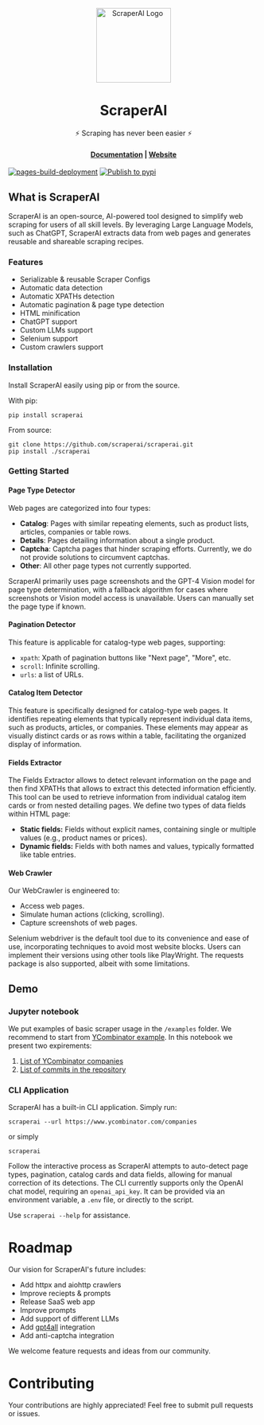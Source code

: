 <p align="center">
  <picture>
    <img alt="ScraperAI Logo" height="150px" src="https://raw.githubusercontent.com/scraperai/scraperai/main/images/logo.png">
  </picture>
</p>
<h1 align="center">
  ScraperAI
</h1>
<p align="center">
    ⚡ Scraping has never been easier ⚡
</p>
<h4 align="center">
  <a href="https://docs.scraper-ai.com">Documentation</a> |
  <a href="https://scraper-ai.com">Website</a>
</h4>

[![pages-build-deployment](https://github.com/scraperai/scraperai/actions/workflows/pages/pages-build-deployment/badge.svg)](https://github.com/scraperai/scraperai/actions/workflows/pages/pages-build-deployment)
[![Publish to pypi](https://github.com/scraperai/scraperai/actions/workflows/cd.yml/badge.svg)](https://github.com/scraperai/scraperai/actions/workflows/cd.yml)

## What is ScraperAI

ScraperAI is an open-source, AI-powered tool designed to simplify web scraping for users of all skill levels. 
By leveraging Large Language Models, such as ChatGPT, ScraperAI extracts data from web pages and generates 
reusable and shareable scraping recipes.

### Features
- Serializable & reusable Scraper Configs
- Automatic data detection
- Automatic XPATHs detection
- Automatic pagination & page type detection
- HTML minification
- ChatGPT support
- Custom LLMs support
- Selenium support
- Custom crawlers support


### Installation

Install ScraperAI easily using pip or from the source.

With pip:
```console
pip install scraperai
```
From source: 
```console
git clone https://github.com/scraperai/scraperai.git
pip install ./scraperai
```

### Getting Started

#### Page Type Detector

Web pages are categorized into four types:

- **Catalog**: Pages with similar repeating elements, such as product lists, articles, companies or table rows.
- **Details**: Pages detailing information about a single product.
- **Captcha**: Captcha pages that hinder scraping efforts. Currently, we do not provide solutions to circumvent captchas.
- **Other**: All other page types not currently supported.

ScraperAI primarily uses page screenshots and the GPT-4 Vision model for page type determination, with a fallback algorithm for cases where screenshots or Vision model access is unavailable. Users can manually set the page type if known.

#### Pagination Detector
This feature is applicable for catalog-type web pages, supporting:

- `xpath`: Xpath of pagination buttons like "Next page", "More", etc.
- `scroll`: Infinite scrolling.
- `urls`: a list of URLs.

#### Catalog Item Detector
This feature is specifically designed for catalog-type web pages. It identifies repeating elements that typically 
represent individual data items, such as products, articles, or companies. 
These elements may appear as visually distinct cards or as rows within a table, facilitating the organized display of information.

#### Fields Extractor

The Fields Extractor allows to detect relevant information on the page and then 
find XPATHs that allows to extract this detected information efficiently.
This tool can be used to retrieve information from individual catalog item cards or from nested detailing pages.
We define two types of data fields within HTML page:

- **Static fields:** Fields without explicit names, containing single or multiple values (e.g., product names or prices).
- **Dynamic fields:** Fields with both names and values, typically formatted like table entries.

#### Web Crawler
Our WebCrawler is engineered to:

- Access web pages.
- Simulate human actions (clicking, scrolling).
- Capture screenshots of web pages.

Selenium webdriver is the default tool due to its convenience and ease of use, incorporating techniques to avoid most website blocks. 
Users can implement their versions using other tools like PlayWright. 
The requests package is also supported, albeit with some limitations.

## Demo
### Jupyter notebook
We put examples of basic scraper usage in the `/examples` folder. 
We recommend to start from [YCombinator example](https://github.com/scraperai/scraperai/blob/main/examples/ycombinator_full.ipynb). 
In this notebook we present two expirements:
1. [List of YCombinator companies](https://www.ycombinator.com/companies/)
2. [List of commits in the repository](https://github.com/scraperai/scraperai/commits/main/)


### CLI Application
ScraperAI has a built-in CLI application. Simply run:
```console
scraperai --url https://www.ycombinator.com/companies
```
or simply
```console
scraperai
```

Follow the interactive process as ScraperAI attempts to auto-detect page types, pagination, catalog cards and data fields, 
allowing for manual correction of its detections.
The CLI currently supports only the OpenAI chat model, requiring an `openai_api_key`. 
It can be provided via an environment variable, a `.env` file, or directly to the script.

Use `scraperai --help`  for assistance.

# Roadmap
Our vision for ScraperAI's future includes:
- Add httpx and aiohttp crawlers
- Improve reciepts & prompts
- Release SaaS web app
- Improve prompts
- Add support of different LLMs
- Add [gpt4all](https://github.com/nomic-ai/gpt4all) integration
- Add anti-captcha integration 

We welcome feature requests and ideas from our community.

# Contributing
Your contributions are highly appreciated! Feel free to submit pull requests or issues.
